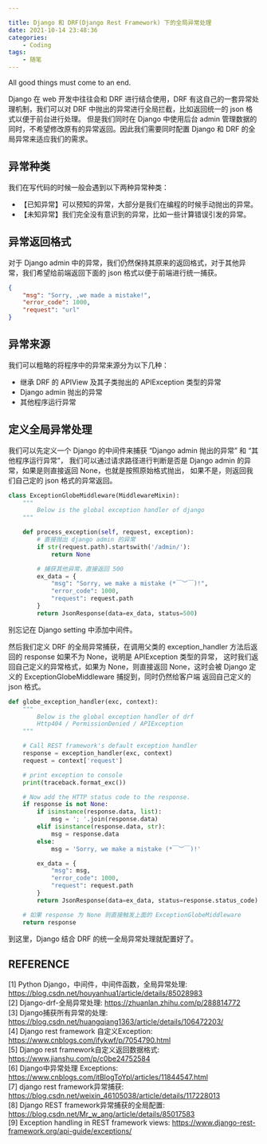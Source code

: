 ```yaml
---

title: Django 和 DRF(Django Rest Framework) 下的全局异常处理
date: 2021-10-14 23:48:36
categories: 
    - Coding
tags:
    - 随笔
---
```


All good things must come to an end.

<!--more-->

Django 在 web 开发中往往会和 DRF 进行结合使用，DRF 有这自己的一套异常处理机制，我们可以对 DRF 中抛出的异常进行全局拦截，比如返回统一的 json 格式以便于前台进行处理。
但是我们同时在 Django 中使用后台 admin 管理数据的同时，不希望修改原有的异常返回。因此我们需要同时配置 Django 和 DRF 的全局异常来适应我们的需求。


## 异常种类

我们在写代码的时候一般会遇到以下两种异常种类：
- 【已知异常】可以预知的异常，大部分是我们在编程的时候手动抛出的异常。
- 【未知异常】我们完全没有意识到的异常，比如一些计算错误引发的异常。

## 异常返回格式

对于 Django admin 中的异常，我们仍然保持其原来的返回格式，对于其他异常，我们希望给前端返回下面的 json 格式以便于前端进行统一捕获。

```json
{
    "msg": "Sorry, ,we made a mistake!", 
    "error_code": 1000, 
    "request": "url"
}
```

## 异常来源

我们可以粗略的将程序中的异常来源分为以下几种：

- 继承 DRF 的 APIView 及其子类抛出的 APIException 类型的异常
- Django admin 抛出的异常
- 其他程序运行异常

## 定义全局异常处理

我们可以先定义一个 Django 的中间件来捕获 “Django admin 抛出的异常” 和 “其他程序运行异常”，
我们可以通过请求路径进行判断是否是 Django admin 的异常，如果是则直接返回 None，也就是按照原始格式抛出，
如果不是，则返回我们自己定的 json 格式的异常返回。

```python
class ExceptionGlobeMiddleware(MiddlewareMixin):
    """
        Below is the global exception handler of django
    """

    def process_exception(self, request, exception):
        # 直接抛出 django admin 的异常
        if str(request.path).startswith('/admin/'):
            return None

        # 捕获其他异常，直接返回 500
        ex_data = {
            "msg": "Sorry, we make a mistake (*￣︶￣)!",
            "error_code": 1000,
            "request": request.path
        }
        return JsonResponse(data=ex_data, status=500)
```
别忘记在 Django setting 中添加中间件。

然后我们定义 DRF 的全局异常捕获，在调用父类的 exception_handler 方法后返回的 response 如果不为 None，说明是 APIException 类型的异常，
这时我们返回自己定义的异常格式，如果为 None，则直接返回 None，这时会被 Django 定义的 ExceptionGlobeMiddleware 捕捉到，同时仍然给客户端
返回自己定义的 json 格式。

```python
def globe_exception_handler(exc, context):
    """
        Below is the global exception handler of drf
        Http404 / PermissionDenied / APIException
    """

    # Call REST framework's default exception handler
    response = exception_handler(exc, context)
    request = context['request']

    # print exception to console
    print(traceback.format_exc())

    # Now add the HTTP status code to the response.
    if response is not None:
        if isinstance(response.data, list):
            msg = '; '.join(response.data)
        elif isinstance(response.data, str):
            msg = response.data
        else:
            msg = 'Sorry, we make a mistake (*￣︶￣)!'

        ex_data = {
            "msg": msg,
            "error_code": 1000,
            "request": request.path
        }
        return JsonResponse(data=ex_data, status=response.status_code)

    # 如果 response 为 None 则直接触发上面的 ExceptionGlobeMiddleware
    return response
```

到这里，Django 结合 DRF 的统一全局异常处理就配置好了。

## REFERENCE
[1] Python Django，中间件，中间件函数，全局异常处理: https://blog.csdn.net/houyanhua1/article/details/85028983  
[2] Django-drf-全局异常处理: https://zhuanlan.zhihu.com/p/288814772  
[3] Django捕获所有异常的处理: https://blog.csdn.net/huangqiang1363/article/details/106472203/  
[4] Django rest framework 自定义Exception: https://www.cnblogs.com/ifykwf/p/7054790.html  
[5] Django rest framework自定义返回数据格式: https://www.jianshu.com/p/c0be24752584  
[6] Django中异常处理 Exceptions: https://www.cnblogs.com/itBlogToYpl/articles/11844547.html  
[7] django rest framework异常捕获: https://blog.csdn.net/weixin_46105038/article/details/117228013  
[8] Django REST framework异常捕获的全局配置: https://blog.csdn.net/Mr_w_ang/article/details/85017583  
[9] Exception handling in REST framework views: https://www.django-rest-framework.org/api-guide/exceptions/
